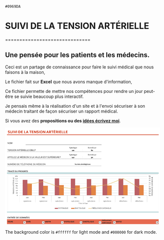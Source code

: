 `#0969DA`

# SUIVI DE LA TENSION ARTÉRIELLE
==============================

Une pensée pour les patients et les médecins.
------------------------------------------------------------

Ceci est un partage de connaissance pour faire le suivi médical que nous faisons à la maison, 

Le fichier fait sur **Excel** que nous avons manque d'information, 

Ce fichier permette de mettre nos compétences pour rendre un jour peut-être se suivie beaucoup plus interactif. 

Je pensais même à la réalisation d'un site et à l'envoi sécuriser à son médecin traitant de façon sécuriser un rapport médical. 

Si vous avez des **propositions ou des [idées écrivez moi](iba99@icloud.com)**. 

<img src="image/suivie-de-la-tension-arterielle.png" width="672" />

<!-- 
![Image](https://github.com/Ibrahima-BA/Releve-d-automesure-tensionnell/blob/f663fee37d1c2a13e96d71e38af01feba3bcc354/SUIVI%20DE%20LA%20TENSION%20ARTE%CC%81RIELLE.png)
  -->
  
  The background color is `#ffffff` for light mode and `#000000` for dark mode.